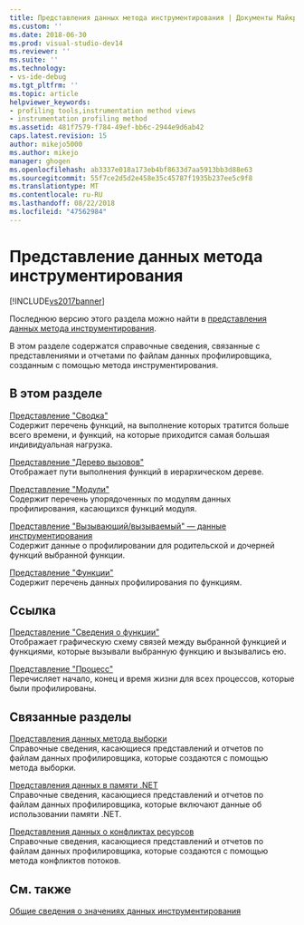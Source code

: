 ```yaml
---
title: Представления данных метода инструментирования | Документы Майкрософт
ms.custom: ''
ms.date: 2018-06-30
ms.prod: visual-studio-dev14
ms.reviewer: ''
ms.suite: ''
ms.technology:
- vs-ide-debug
ms.tgt_pltfrm: ''
ms.topic: article
helpviewer_keywords:
- profiling tools,instrumentation method views
- instrumentation profiling method
ms.assetid: 481f7579-f784-49ef-bb6c-2944e9d6ab42
caps.latest.revision: 15
author: mikejo5000
ms.author: mikejo
manager: ghogen
ms.openlocfilehash: ab3337e018a173eb4bf8633d7aa5913bb3d88e63
ms.sourcegitcommit: 55f7ce2d5d2e458e35c45787f1935b237ee5c9f8
ms.translationtype: MT
ms.contentlocale: ru-RU
ms.lasthandoff: 08/22/2018
ms.locfileid: "47562984"
---
```

# <a name="instrumentation-method-data-views"></a>Представление данных метода инструментирования
[!INCLUDE[vs2017banner](../includes/vs2017banner.md)]

Последнюю версию этого раздела можно найти в [представления данных метода инструментирования](https://docs.microsoft.com/visualstudio/profiling/instrumentation-method-data-views).  
  
В этом разделе содержатся справочные сведения, связанные с представлениями и отчетами по файлам данных профилировщика, созданным с помощью метода инструментирования.  
  
## <a name="in-this-section"></a>В этом разделе  
 [Представление "Сводка"](../profiling/summary-view-instrumentation-data.md)  
 Содержит перечень функций, на выполнение которых тратится больше всего времени, и функций, на которые приходится самая большая индивидуальная нагрузка.  
  
 [Представление "Дерево вызовов"](../profiling/call-tree-view-instrumentation-data.md)  
 Отображает пути выполнения функций в иерархическом дереве.  
  
 [Представление "Модули"](../profiling/modules-view-instrumentation-data.md)  
 Содержит перечень упорядоченных по модулям данных профилирования, касающихся функций модуля.  
  
 [Представление "Вызывающий/вызываемый" — данные инструментирования](../profiling/caller-callee-view-instrumentation-data.md)  
 Содержит данные о профилировании для родительской и дочерней функций выбранной функции.  
  
 [Представление "Функции"](../profiling/functions-view-instrumentation-data.md)  
 Содержит перечень данных профилирования по функциям.  
  
## <a name="reference"></a>Ссылка  
 [Представление "Сведения о функции"](../profiling/function-details-view.md)  
 Отображает графическую схему связей между выбранной функцией и функциями, которые вызывали выбранную функцию и вызывались ею.  
  
 [Представление "Процесс"](../profiling/process-view.md)  
 Перечисляет начало, конец и время жизни для всех процессов, которые были профилированы.  
  
## <a name="related-sections"></a>Связанные разделы  
 [Представления данных метода выборки](../profiling/profiler-sampling-method-data-views.md)  
 Справочные сведения, касающиеся представлений и отчетов по файлам данных профилировщика, которые создаются с помощью метода выборки.  
  
 [Представления данных в памяти .NET](../profiling/dotnet-memory-data-views.md)  
 Справочные сведения, касающиеся представлений и отчетов по файлам данных профилировщика, которые включают данные об использовании памяти .NET.  
  
 [Представления данных о конфликтах ресурсов](../profiling/resource-contention-data-views.md)  
 Справочные сведения, касающиеся представлений и отчетов по файлам данных профилировщика, которые создаются с помощью метода конфликтов потоков.  
  
## <a name="see-also"></a>См. также  
 [Общие сведения о значениях данных инструментирования](../profiling/understanding-instrumentation-data-values.md)



